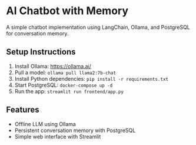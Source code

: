 # AI Chatbot with Memory

A simple chatbot implementation using LangChain, Ollama, and PostgreSQL for conversation memory.

## Setup Instructions

1. Install Ollama: https://ollama.ai/
2. Pull a model: `ollama pull llama2:7b-chat`
3. Install Python dependencies: `pip install -r requirements.txt`
4. Start PostgreSQL: `docker-compose up -d`
5. Run the app: `streamlit run frontend/app.py`

## Features

- Offline LLM using Ollama
- Persistent conversation memory with PostgreSQL
- Simple web interface with Streamlit